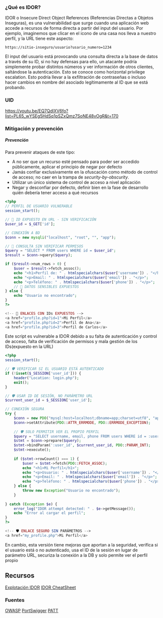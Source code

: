### ¿Qué es IDOR?
IDOR o Insecure Direct Object References (Referencias Directas a Objetos Inseguras), es una vulnerabilidad que surge cuando una aplicación web accede a recursos de forma directa a partir del input del usuario. Por ejemplo, imaginemos que clicar en el icono de una casa nos lleva a nuestro perfil, y la URL tiene este aspecto:
```
https://sitio-inseguro/usuario?usario_numero=1234
```
El input del usuario está provocando una consulta directa a la base de datos a través de su ID, si no hay defensas para ello, un atacante podría simplemente probar distintos números y ver información de otros clientes, saltándose la autenticación. Esto se conoce como horizontal privilege escalation.
Esto podría llevar a la exfiltración de contraseñas o incluso hacer cambios en nombre del asociado legítimamente al ID que se está probando.

### UID
https://youtu.be/EQ7QdlXV6fo?list=PL65_wYSEg5HdSq1pSZxQmz7SoNE48vOgR&t=170

### Mitigación y prevención
##### Prevención
Para prevenir ataques de este tipo:
- A no ser que un recurso esté pensado para poder ser accedido públicamente, aplicar el principio de negar por defecto
- Jamás confiar exclusivamente en la ofuscación como método de control de acceso; no caer en la trampa de *security-by-obscurity*.
- Utilizar un único sistema de control de acceso a nivel aplicación
- Negar y desconfiar por defecto, definir bien en la fase de desarrollo quién debería tener acceso a qué recursos
```php
<?php
// PERFIL DE USUARIO VULNERABLE
session_start();

// 🚨 ID EXPUESTO EN URL - SIN VERIFICACIÓN
$user_id = $_GET['id'];

// CONEXIÓN A BD
$conn = new mysqli("localhost", "root", "", "app");

// 🚨 CONSULTA SIN VERIFICAR PERMISOS
$query = "SELECT * FROM users WHERE id = $user_id";
$result = $conn->query($query);

if ($result->num_rows > 0) {
    $user = $result->fetch_assoc();
    echo "<h1>Perfil de: " . htmlspecialchars($user['username']) . "</h1>";
    echo "<p>Email: " . htmlspecialchars($user['email']) . "</p>";
    echo "<p>Teléfono: " . htmlspecialchars($user['phone']) . "</p>";
    // 🚨 DATOS SENSIBLES EXPUESTOS
} else {
    echo "Usuario no encontrado";
}
?>

<!-- 🚨 ENLACES CON IDs EXPUESTOS -->
<a href="profile.php?id=1">Mi Perfil</a>
<a href="profile.php?id=2">Perfil de Ana</a>
<a href="profile.php?id=3">Perfil de Carlos</a>
```
Este script es vulnerable a IDOR debido a su falta de autenticación y control de acceso, falta de verificación de permisos y mala gestión de los IDs(expuesto en la URL)
```php
<?php
session_start();

// 🛡️ VERIFICAR SI EL USUARIO ESTÁ AUTENTICADO
if (!isset($_SESSION['user_id'])) {
    header("Location: login.php");
    exit();
}

// 🛡️ USAR ID DE SESIÓN, NO PARÁMETRO URL
$current_user_id = $_SESSION['user_id'];

// CONEXIÓN SEGURA
try {
    $conn = new PDO("mysql:host=localhost;dbname=app;charset=utf8", "app_user", "StrongPass123!");
    $conn->setAttribute(PDO::ATTR_ERRMODE, PDO::ERRMODE_EXCEPTION);
    
    // 🛡️ SOLO PERMITIR VER EL PROPIO PERFIL
    $query = "SELECT username, email, phone FROM users WHERE id = :user_id";
    $stmt = $conn->prepare($query);
    $stmt->bindParam(':user_id', $current_user_id, PDO::PARAM_INT);
    $stmt->execute();
    
    if ($stmt->rowCount() === 1) {
        $user = $stmt->fetch(PDO::FETCH_ASSOC);
        echo "<h1>Mi Perfil</h1>";
        echo "<p>Usuario: " . htmlspecialchars($user['username']) . "</p>";
        echo "<p>Email: " . htmlspecialchars($user['email']) . "</p>";
        echo "<p>Teléfono: " . htmlspecialchars($user['phone']) . "</p>";
    } else {
        throw new Exception("Usuario no encontrado");
    }
    
} catch (Exception $e) {
    error_log("IDOR attempt detected: " . $e->getMessage());
    echo "Error al cargar el perfil";
}
?>

<!-- 🛡️ ENLACE SEGURO SIN PARÁMETROS -->
<a href="my_profile.php">Mi Perfil</a>
```
En cambio, esta versión tiene mejoras que aportan a la seguridad, verifica si el usuario está o no autenticado, usa el ID de la sesión en lugar de parámetro URL, securiza la conexión a la DB y solo permite ver el perfil propio

## Recursos
[Explotación IDOR](https://youtu.be/EQ7QdlXV6fo?list=PL65_wYSEg5HdSq1pSZxQmz7SoNE48vOgR)
[IDOR CheatSheet](https://jasper-join-7e5.notion.site/IDOR-Cheat-Sheet-9f7c9e3285bf4c7cae5ea38243cd0391)
### Fuentes
[OWASP](https://cheatsheetseries.owasp.org/cheatsheets/Insecure_Direct_Object_Reference_Prevention_Cheat_Sheet.html)
[PortSwigger](https://portswigger.net/web-security/access-control/idor)
[PATT](https://github.com/swisskyrepo/PayloadsAllTheThings/tree/master/Insecure%20Direct%20Object%20References#methodology)
